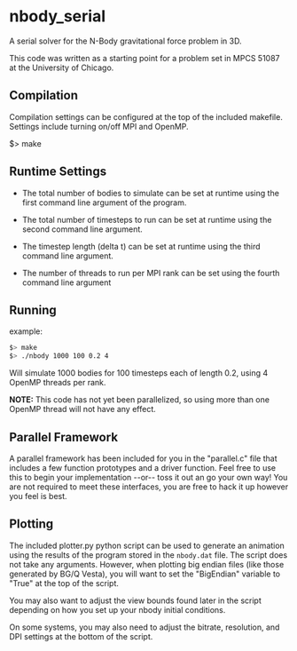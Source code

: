 # nbody_serial
A serial solver for the N-Body gravitational force problem in 3D.

This code was written as a starting point for a problem set in
MPCS 51087 at the University of Chicago.

## Compilation
Compilation settings can be configured at the top of the included makefile.
Settings include turning on/off MPI and OpenMP.

$> make

## Runtime Settings

- The total number of bodies to simulate can be set at runtime using the first command line argument of the program.

- The total number of timesteps to run can be set at runtime using the second command line argument.

- The timestep length (delta t) can be set at runtime using the third command line argument.

- The number of threads to run per MPI rank can be set using the fourth command line argument

## Running
example:

```bash
$> make
$> ./nbody 1000 100 0.2 4
```

Will simulate 1000 bodies for 100 timesteps each of length 0.2, using 4 OpenMP threads per rank.

**NOTE:** This code has not yet been parallelized, so using more than one OpenMP thread will not have any effect.

## Parallel Framework

A parallel framework has been included for you in the "parallel.c" file that includes a few function prototypes and a driver function. Feel free to use this to begin your implementation --or-- toss it out an go your own way! You are not required to meet these interfaces, you are free to hack it up however you feel is best.

## Plotting
The included plotter.py python script can be used to generate an animation using the results of the program stored in the ```nbody.dat``` file. The script does not take any arguments. However, when plotting big endian files (like those generated by BG/Q Vesta), you will want to set the "BigEndian" variable to "True" at the top of the script.

You may also want to adjust the view bounds found later in the script depending on how you set up your nbody initial conditions.

On some systems, you may also need to adjust the bitrate, resolution, and DPI settings at the bottom of the script.
